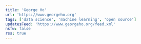 ```yaml
---
title: 'George Ho'
url: 'https://www.georgeho.org'
tags: ['data science', 'machine learning', 'open source']
updatesFeed: 'https://www.georgeho.org/feed.xml'
nsfw: false
rss: true
---
```

